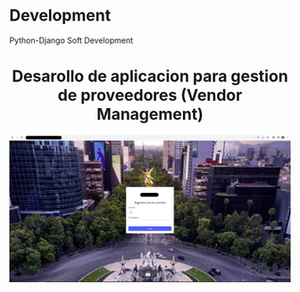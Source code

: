 # Development
Python-Django Soft Development

<div align="center">
  <h1>Desarollo de aplicacion para gestion de proveedores (Vendor Management)</h1>
</div>

<div align="center"> 
  <img src="Screenshot_2.jpg" width="">
</div>
